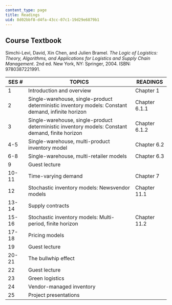 ```yaml
---
content_type: page
title: Readings
uid: 8d02bbf8-d4fa-43cc-07c1-19d29e6879b1
---
```


Course Textbook
---------------

Simchi-Levi, David, Xin Chen, and Julien Bramel. _The Logic of Logistics: Theory, Algorithms, and Applications for Logistics and Supply Chain Management_. 2nd ed. New York, NY: Springer, 2004. ISBN: 9780387221991.

| SES # | TOPICS | READINGS |
| --- | --- | --- |
| 1 | Introduction and overview | Chapter 1 |
| 2 | Single-warehouse, single-product deterministic inventory models: Constant demand, infinite horizon | Chapter 6.1.1 |
| 3 | Single-warehouse, single-product deterministic inventory models: Constant demand, finite horizon | Chapter 6.1.2 |
| 4-5 | Single-warehouse, multi-product inventory model | Chapter 6.2 |
| 6-8 | Single-warehouse, multi-retailer models | Chapter 6.3 |
| 9 | Guest lecture | &nbsp; |
| 10-11 | Time-varying demand | Chapter 7 |
| 12 | Stochastic inventory models: Newsvendor models | Chapter 11.1 |
| 13-14 | Supply contracts | &nbsp; |
| 15-16 | Stochastic inventory models: Multi-period, finite horizon | Chapter 11.2 |
| 17-18 | Pricing models | &nbsp; |
| 19 | Guest lecture | &nbsp; |
| 20-21 | The bullwhip effect | &nbsp; |
| 22 | Guest lecture | &nbsp; |
| 23 | Green logistics | &nbsp; |
| 24 | Vendor-managed inventory | &nbsp; |
| 25 | Project presentations |